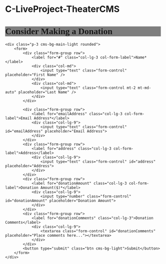 # C-LiveProject-TheaterCMS

<div class="container" style="font-family: Broadway">
    <div class="jumbotron mb-0" style="background-image: linear-gradient(rgba(0, 0, 0, 0.5), rgba(0, 0, 0, 0.5)), url('/Content/images/theater.jpg'); background-repeat: no-repeat; background-size: cover; background-position: 50% 75%">
        <h1 class="text-center">Consider Making a Donation</h1>
    </div>

    <div class="p-3 cms-bg-main-light rounded">
        <form>
            <div class="form-group row">
                <label for="#" class="col-lg-3 col-form-label">Name*</label>
                <div class="col-md">
                    <input type="text" class="form-control" placeholder="First Name" />
                </div>
                <div class="col-md">
                    <input type="text" class="form-control mt-2 mt-md-auto" placeholder="Last Name" />
                </div>
            </div>

            <div class="form-group row">
                <label for="emailAddress" class="col-lg-3 col-form-label">Email Address*</label>
                <div class="col-lg-9">
                    <input type="text" class="form-control" id="emailAddress" placeholder="Email Address">
                </div>
            </div>
            <div class="form-group row">
                <label for="address" class="col-lg-3 col-form-label">Address</label>
                <div class="col-lg-9">
                    <input type="text" class="form-control" id="address" placeholder="Address">
                </div>
            </div>
            <div class="form-group row">
                <label for="donationAmount" class="col-lg-3 col-form-label">Donation Amount($)*</label>
                <div class="col-lg-9">
                    <input type="number" class="form-control" id="donationAmount" placeholder="Donation Amount">
                </div>
            </div>
            <div class="form-group row">
                <label for="donationComments" class="col-lg-3">Donation Comments</label>
                <div class="col-lg-9">
                    <textarea class="form-control" id="donationComments" placeholder="Place comments here..."></textarea>
                </div>
            </div>
            <button type="submit" class="btn cms-bg-light">Submit</button>
        </form>
    </div>
</div>
